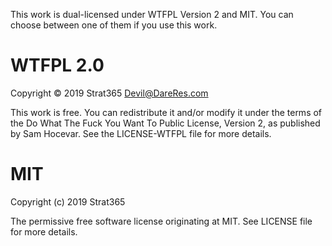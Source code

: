 This work is dual-licensed under WTFPL Version 2 and MIT.
You can choose between one of them if you use this work.

# WTFPL 2.0

Copyright © 2019 Strat365 <Devil@DareRes.com>

This work is free. You can redistribute it and/or modify it under the
terms of the Do What The Fuck You Want To Public License, Version 2,
as published by Sam Hocevar. See the LICENSE-WTFPL file for more details.

# MIT

Copyright (c) 2019 Strat365

The permissive free software license originating at MIT. See LICENSE 
file for more details. 
